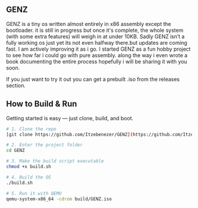 ## GENZ 

GENZ is a tiny os written almost entirely in x86 assembly except the bootloader. it is still in progress but once it's complete, the whole system (with some extra features) will weigh in at under 10KB.
Sadly GENZ isn’t a fully working os just yet its not even halfway there.but updates are coming fast. I am actively improving it as i go.
I started GENZ as a fun hobby project to see how far i could go with pure assembly. along the way i even wrote a book documenting the entire process hopefully i will be sharing it with you soon.

If you just want to try it out you can get a prebuilt .iso from the releases section.

## How to Build & Run

Getting started is easy — just clone, build, and boot.

```bash
# 1. Clone the repo
[git clone https://github.com/Itzebenezer/GENZ](https://github.com/Itzebenezer/GENZ.git)

# 2. Enter the project folder
cd GENZ

# 3. Make the build script executable
chmod +x build.sh

# 4. Build the OS
./build.sh

# 5. Run it with QEMU
qemu-system-x86_64 -cdrom build/GENZ.iso

